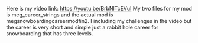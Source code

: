 Here is my video link: https://youtu.be/BrbNlTcEVuI 
My two files for my mod is meg_career_strings and the actual mod is megsnowboardingcareermodfin2.
I including my challenges in the video but the career is very short and simple just a rabbit hole career for snowboarding that has three levels.
